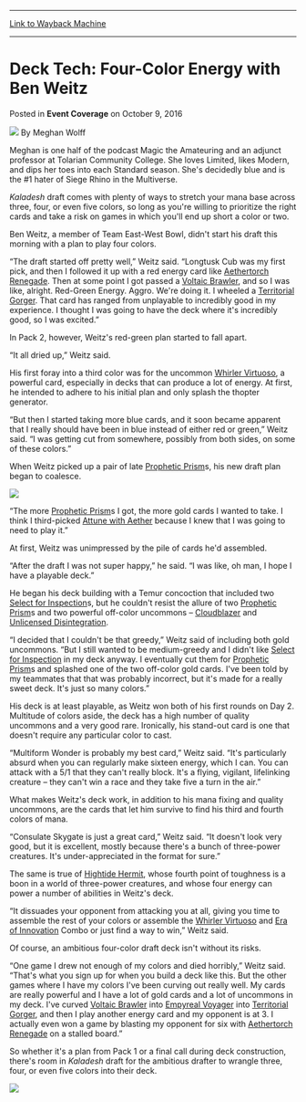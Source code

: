 
---
[Link to Wayback Machine](https://web.archive.org/web/20161230005846/http://magic.wizards.com/en/events/coverage/gpatl16/deck-tech-four-color-energy-ben-weitz-2016-10-08)

[_metadata_:author]:- "Meghan Wolff"
[_metadata_:description]:- "Kaladesh draft comes with plenty of ways to stretch your mana base across three, four, or even five colors, so long as you're willing to prioritize the right cards and take a risk on games in which you'll end up short a color or two.&#13; &#13; Ben Weitz, a member of Team East-West Bowl, didn't start his draft this morning with a plan to play four colors."
[_metadata_:generator]:- "Drupal 7 (http://drupal.org)"
[_metadata_:node]:- "1082146"
[_metadata_:path_date]:- "2016-10-08"
[_metadata_:publish_date]:- "2016-10-09"
[_metadata_:source]:- "div-main-content"
[_metadata_:title]:- "Deck Tech: Four-Color Energy with Ben Weitz"
[_metadata_:wayback_capture_timestamp]:- "2016-12-30 00:58:46"
[_metadata_:wayback_raw_url]:- "https://web.archive.org/web/20161230005846id_/http://magic.wizards.com/en/events/coverage/gpatl16/deck-tech-four-color-energy-ben-weitz-2016-10-08"
[_metadata_:wayback_url]:- "http://magic.wizards.com/en/events/coverage/gpatl16/deck-tech-four-color-energy-ben-weitz-2016-10-08"
---


Deck Tech: Four-Color Energy with Ben Weitz
===========================================



 Posted in **Event Coverage**
 on October 9, 2016 






![](https://media.magic.wizards.com/styles/auth_small/public/images/person/authorpic_meghanwolff_0.jpg)
By Meghan Wolff




 Meghan is one half of the podcast Magic the Amateuring and an adjunct professor at Tolarian Community College. She loves Limited, likes Modern, and dips her toes into each Standard season. She's decidedly blue and is the #1 hater of Siege Rhino in the Multiverse. 






*Kaladesh* draft comes with plenty of ways to stretch your mana base across three, four, or even five colors, so long as you're willing to prioritize the right cards and take a risk on games in which you'll end up short a color or two.


Ben Weitz, a member of Team East-West Bowl, didn't start his draft this morning with a plan to play four colors.


“The draft started off pretty well,” Weitz said. “Longtusk Cub was my first pick, and then I followed it up with a red energy card like [Aethertorch Renegade](http://gatherer.wizards.com/Pages/Card/Details.aspx?name=Aethertorch+Renegade). Then at some point I got passed a [Voltaic Brawler](http://gatherer.wizards.com/Pages/Card/Details.aspx?name=Voltaic+Brawler), and so I was like, alright. Red-Green Energy. Aggro. We're doing it. I wheeled a [Territorial Gorger](http://gatherer.wizards.com/Pages/Card/Details.aspx?name=Territorial+Gorger). That card has ranged from unplayable to incredibly good in my experience. I thought I was going to have the deck where it's incredibly good, so I was excited.”


In Pack 2, however, Weitz's red-green plan started to fall apart.


“It all dried up,” Weitz said.


His first foray into a third color was for the uncommon [Whirler Virtuoso](http://gatherer.wizards.com/Pages/Card/Details.aspx?name=Whirler+Virtuoso), a powerful card, especially in decks that can produce a lot of energy. At first, he intended to adhere to his initial plan and only splash the thopter generator.


“But then I started taking more blue cards, and it soon became apparent that I really should have been in blue instead of either red or green,” Weitz said. “I was getting cut from somewhere, possibly from both sides, on some of these colors.”


When Weitz picked up a pair of late [Prophetic Prism](http://gatherer.wizards.com/Pages/Card/Details.aspx?name=Prophetic+Prism)s, his new draft plan began to coalesce.


![](https://media.wizards.com/2016/events/gpatl16/gpatl16_deck_weitz.jpg)


“The more [Prophetic Prism](http://gatherer.wizards.com/Pages/Card/Details.aspx?name=Prophetic+Prism)s I got, the more gold cards I wanted to take. I think I third-picked [Attune with Aether](http://gatherer.wizards.com/Pages/Card/Details.aspx?name=Attune+with+Aether) because I knew that I was going to need to play it.”


At first, Weitz was unimpressed by the pile of cards he'd assembled.


“After the draft I was not super happy,” he said. “I was like, oh man, I hope I have a playable deck.”


He began his deck building with a Temur concoction that included two [Select for Inspection](http://gatherer.wizards.com/Pages/Card/Details.aspx?name=Select+for+Inspection)s, but he couldn't resist the allure of two [Prophetic Prism](http://gatherer.wizards.com/Pages/Card/Details.aspx?name=Prophetic+Prism)s and two powerful off-color uncommons – [Cloudblazer](http://gatherer.wizards.com/Pages/Card/Details.aspx?name=Cloudblazer) and [Unlicensed Disintegration](http://gatherer.wizards.com/Pages/Card/Details.aspx?name=Unlicensed+Disintegration).


“I decided that I couldn't be that greedy,” Weitz said of including both gold uncommons. “But I still wanted to be medium-greedy and I didn't like [Select for Inspection](http://gatherer.wizards.com/Pages/Card/Details.aspx?name=Select+for+Inspection) in my deck anyway. I eventually cut them for [Prophetic Prism](http://gatherer.wizards.com/Pages/Card/Details.aspx?name=Prophetic+Prism)s and splashed one of the two off-color gold cards. I've been told by my teammates that that was probably incorrect, but it's made for a really sweet deck. It's just so many colors.”


His deck is at least playable, as Weitz won both of his first rounds on Day 2. Multitude of colors aside, the deck has a high number of quality uncommons and a very good rare. Ironically, his stand-out card is one that doesn't require any particular color to cast.


“Multiform Wonder is probably my best card,” Weitz said. “It's particularly absurd when you can regularly make sixteen energy, which I can. You can attack with a 5/1 that they can't really block. It's a flying, vigilant, lifelinking creature – they can't win a race and they take five a turn in the air.”


What makes Weitz's deck work, in addition to his mana fixing and quality uncommons, are the cards that let him survive to find his third and fourth colors of mana.


“Consulate Skygate is just a great card,” Weitz said. “It doesn't look very good, but it is excellent, mostly because there's a bunch of three-power creatures. It's under-appreciated in the format for sure.”


The same is true of [Hightide Hermit](http://gatherer.wizards.com/Pages/Card/Details.aspx?name=Hightide+Hermit), whose fourth point of toughness is a boon in a world of three-power creatures, and whose four energy can power a number of abilities in Weitz's deck.


“It dissuades your opponent from attacking you at all, giving you time to assemble the rest of your colors or assemble the [Whirler Virtuoso](http://gatherer.wizards.com/Pages/Card/Details.aspx?name=Whirler+Virtuoso) and [Era of Innovation](http://gatherer.wizards.com/Pages/Card/Details.aspx?name=Era+of+Innovation) Combo or just find a way to win,” Weitz said.


Of course, an ambitious four-color draft deck isn't without its risks.


“One game I drew not enough of my colors and died horribly,” Weitz said. “That's what you sign up for when you build a deck like this. But the other games where I have my colors I've been curving out really well. My cards are really powerful and I have a lot of gold cards and a lot of uncommons in my deck. I've curved [Voltaic Brawler](http://gatherer.wizards.com/Pages/Card/Details.aspx?name=Voltaic+Brawler) into [Empyreal Voyager](http://gatherer.wizards.com/Pages/Card/Details.aspx?name=Empyreal+Voyager) into [Territorial Gorger](http://gatherer.wizards.com/Pages/Card/Details.aspx?name=Territorial+Gorger), and then I play another energy card and my opponent is at 3. I actually even won a game by blasting my opponent for six with [Aethertorch Renegade](http://gatherer.wizards.com/Pages/Card/Details.aspx?name=Aethertorch+Renegade) on a stalled board.”


So whether it's a plan from Pack 1 or a final call during deck construction, there's room in *Kaladesh* draft for the ambitious drafter to wrangle three, four, or even five colors into their deck.


![](https://media.wizards.com/2016/events/gpatl16/gpatl16_deck_weitz2.jpg)







